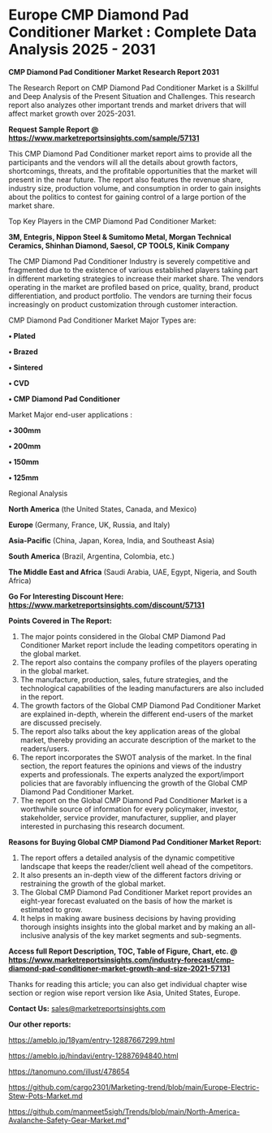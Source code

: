 # Europe CMP Diamond Pad Conditioner Market : Complete Data Analysis 2025 - 2031

<strong>CMP Diamond Pad Conditioner Market Research Report 2031</strong>

The Research Report on CMP Diamond Pad Conditioner Market is a Skillful and Deep Analysis of the Present Situation and Challenges. This research report also analyzes other important trends and market drivers that will affect market growth over 2025-2031.

<strong>Request Sample Report @ <a href=https://www.marketreportsinsights.com/sample/57131>https://www.marketreportsinsights.com/sample/57131</a></strong>

This CMP Diamond Pad Conditioner market report aims to provide all the participants and the vendors will all the details about growth factors, shortcomings, threats, and the profitable opportunities that the market will present in the near future. The report also features the revenue share, industry size, production volume, and consumption in order to gain insights about the politics to contest for gaining control of a large portion of the market share.

Top Key Players in the CMP Diamond Pad Conditioner Market:

<strong>3M, Entegris, Nippon Steel & Sumitomo Metal, Morgan Technical Ceramics, Shinhan Diamond, Saesol, CP TOOLS, Kinik Company</strong>

The CMP Diamond Pad Conditioner Industry is severely competitive and fragmented due to the existence of various established players taking part in different marketing strategies to increase their market share. The vendors operating in the market are profiled based on price, quality, brand, product differentiation, and product portfolio. The vendors are turning their focus increasingly on product customization through customer interaction.

CMP Diamond Pad Conditioner Market Major Types are:

<strong>• Plated

• Brazed

• Sintered

• CVD

• CMP Diamond Pad Conditioner</strong>

Market Major end-user applications :

<strong>• 300mm

• 200mm

• 150mm

• 125mm</strong>

Regional Analysis

</u><strong><b>North America</b></strong> (the United States, Canada, and Mexico)

<strong><b>Europe </b></strong>(Germany, France, UK, Russia, and Italy)

<strong><b>Asia-Pacific</b></strong> (China, Japan, Korea, India, and Southeast Asia)

<strong><b>South America</b></strong> (Brazil, Argentina, Colombia, etc.)

<strong><b>The Middle East and Africa</b></strong> (Saudi Arabia, UAE, Egypt, Nigeria, and South Africa)

<strong>Go For Interesting Discount Here: <a href=https://www.marketreportsinsights.com/discount/57131>https://www.marketreportsinsights.com/discount/57131</a></strong>

<strong>Points Covered in The Report:</strong>
<ol>
  <li>The major points considered in the Global CMP Diamond Pad Conditioner Market report include the leading competitors operating in the global market.</li>
  <li>The report also contains the company profiles of the players operating in the global market.</li>
  <li>The manufacture, production, sales, future strategies, and the technological capabilities of the leading manufacturers are also included in the report.</li>
  <li>The growth factors of the Global CMP Diamond Pad Conditioner Market are explained in-depth, wherein the different end-users of the market are discussed precisely.</li>
  <li>The report also talks about the key application areas of the global market, thereby providing an accurate description of the market to the readers/users.</li>
  <li>The report incorporates the SWOT analysis of the market. In the final section, the report features the opinions and views of the industry experts and professionals. The experts analyzed the export/import policies that are favorably influencing the growth of the Global CMP Diamond Pad Conditioner Market.</li>
  <li>The report on the Global CMP Diamond Pad Conditioner Market is a worthwhile source of information for every policymaker, investor, stakeholder, service provider, manufacturer, supplier, and player interested in purchasing this research document.</li>
</ol>
<strong>Reasons for Buying Global CMP Diamond Pad Conditioner Market Report:</strong>

<ol>
  <li>The report offers a detailed analysis of the dynamic competitive landscape that keeps the reader/client well ahead of the competitors.</li>
  <li>It also presents an in-depth view of the different factors driving or restraining the growth of the global market.</li>
  <li>The Global CMP Diamond Pad Conditioner Market report provides an eight-year forecast evaluated on the basis of how the market is estimated to grow.</li>
  <li>It helps in making aware business decisions by having providing thorough insights insights into the global market and by making an all-inclusive analysis of the key market segments and sub-segments.</li>
</ol>
<strong>Access full Report Description, TOC, Table of Figure, Chart, etc. @ <a href=https://www.marketreportsinsights.com/industry-forecast/cmp-diamond-pad-conditioner-market-growth-and-size-2021-57131>https://www.marketreportsinsights.com/industry-forecast/cmp-diamond-pad-conditioner-market-growth-and-size-2021-57131</a></strong>


Thanks for reading this article; you can also get individual chapter wise section or region wise report version like Asia, United States, Europe.

<strong>Contact Us:</strong>
sales@marketreportsinsights.com

<strong>Our other reports:</strong>

<a href=https://ameblo.jp/18yam/entry-12887667299.html>https://ameblo.jp/18yam/entry-12887667299.html</a>

<a href=https://ameblo.jp/hindavi/entry-12887694840.html>https://ameblo.jp/hindavi/entry-12887694840.html</a>

<a href=https://tanomuno.com/illust/478654>https://tanomuno.com/illust/478654</a>

<a href=https://github.com/cargo2301/Marketing-trend/blob/main/Europe-Electric-Stew-Pots-Market.md>https://github.com/cargo2301/Marketing-trend/blob/main/Europe-Electric-Stew-Pots-Market.md</a>

<a href=https://github.com/manmeet5sigh/Trends/blob/main/North-America-Avalanche-Safety-Gear-Market.md>https://github.com/manmeet5sigh/Trends/blob/main/North-America-Avalanche-Safety-Gear-Market.md</a>"
